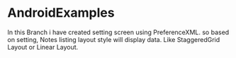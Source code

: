 # AndroidExamples
In this Branch i have created setting screen using PreferenceXML. so based on setting, Notes listing layout style will display data.
Like StaggeredGrid Layout or Linear Layout.
